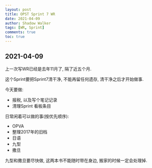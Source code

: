 ```yaml
---
layout: post
title: OPST Sprint 7 WR
date: 2021-04-09
author: Shadow Walker
tags: [WR, Sprint]
comments: true
toc: true
---
```



## 2021-04-09

上一次写WR已经是去年11月了, 隔了近五个月. 

这个Sprint要把Sprint7清干净, 不能再留任何遗存, 清干净之后才开始做事. 

今天要做: 

- 报税, 以及写个笔记记录
- 清理Sprint 看板条目


日常闲着可以做的事(按优先顺序): 

- OPVA
- 整理2017年的旧档
- 日语
- 九型
- 撒旦


九型和撒旦要尽快做, 这两本书不能随时带在身边, 搬家的时候一定会处理掉. 

